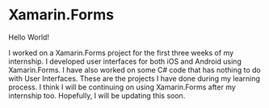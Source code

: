 # Xamarin.Forms
Hello World!

I worked on a Xamarin.Forms project for the first three weeks of my internship. I developed user interfaces for both iOS and
Android using Xamarin.Forms. I have also worked on some C# code that has nothing to do with User Interfaces. 
These are the projects I have done during my learning process. I think I will be continuing on using Xamarin.Forms
after my internship too. Hopefully, I will be updating this soon.
